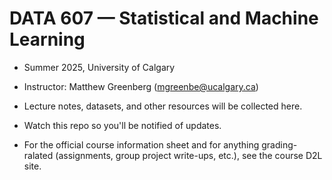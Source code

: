 # DATA 607 &mdash; Statistical and Machine Learning

- Summer 2025, University of Calgary

- Instructor: Matthew Greenberg (mgreenbe@ucalgary.ca)

- Lecture notes, datasets, and other resources will be collected here.

- Watch this repo so you'll be notified of updates.

- For the official course information sheet and for anything grading-ralated (assignments, group project write-ups, etc.), see the course D2L site.

